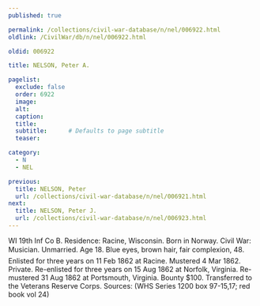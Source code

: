 ```yaml
---
published: true

permalink: /collections/civil-war-database/n/nel/006922.html
oldlink: /CivilWar/db/n/nel/006922.html

oldid: 006922

title: NELSON, Peter A.

pagelist:
  exclude: false
  order: 6922
  image: 
  alt:
  caption:
  title:
  subtitle:      # Defaults to page subtitle
  teaser:

category: 
  - N 
  - NEL

previous:
  title: NELSON, Peter
  url: /collections/civil-war-database/n/nel/006921.html  
next:
  title: NELSON, Peter J.
  url: /collections/civil-war-database/n/nel/006923.html   
---
```

WI 19th Inf Co B. Residence: Racine, Wisconsin. Born in Norway. Civil War: Musician. Unmarried. Age 18. Blue eyes, brown hair, fair complexion, 4&#146;8&#148;. Enlisted for three years on 11 Feb 1862 at Racine. Mustered 4 Mar 1862. Private. Re-enlisted for three years on 15 Aug 1862 at Norfolk, Virginia. Re-mustered 31 Aug 1862 at Portsmouth, Virginia. Bounty $100. Transferred to the Veterans Reserve Corps. Sources: (WHS Series 1200 box 97-15,17; red book vol 24)